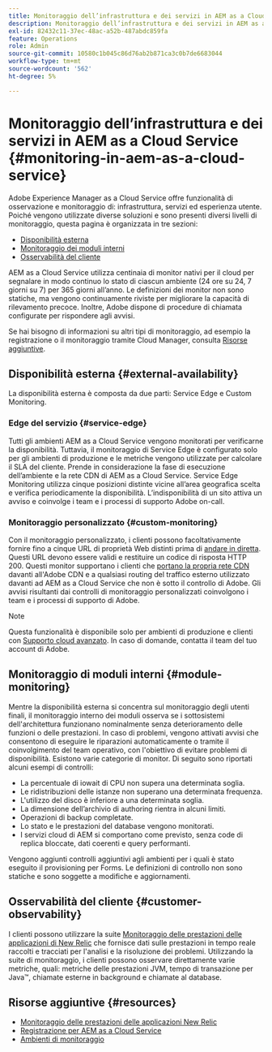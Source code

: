 ```yaml
---
title: Monitoraggio dell’infrastruttura e dei servizi in AEM as a Cloud Service
description: Monitoraggio dell’infrastruttura e dei servizi in AEM as a Cloud Service
exl-id: 82432c11-37ec-48ac-a52b-487abdc859fa
feature: Operations
role: Admin
source-git-commit: 10580c1b045c86d76ab2b871ca3c0b7de6683044
workflow-type: tm+mt
source-wordcount: '562'
ht-degree: 5%

---
```


# Monitoraggio dell’infrastruttura e dei servizi in AEM as a Cloud Service {#monitoring-in-aem-as-a-cloud-service}

Adobe Experience Manager as a Cloud Service offre funzionalità di osservazione e monitoraggio di: infrastruttura, servizi ed esperienza utente. Poiché vengono utilizzate diverse soluzioni e sono presenti diversi livelli di monitoraggio, questa pagina è organizzata in tre sezioni:

* [Disponibilità esterna](#external-availability)
* [Monitoraggio dei moduli interni](#module-monitoring)
* [Osservabilità del cliente](#customer-observability)

AEM as a Cloud Service utilizza centinaia di monitor nativi per il cloud per segnalare in modo continuo lo stato di ciascun ambiente (24 ore su 24, 7 giorni su 7) per 365 giorni all’anno. Le definizioni dei monitor non sono statiche, ma vengono continuamente riviste per migliorare la capacità di rilevamento precoce. Inoltre, Adobe dispone di procedure di chiamata configurate per rispondere agli avvisi.

Se hai bisogno di informazioni su altri tipi di monitoraggio, ad esempio la registrazione o il monitoraggio tramite Cloud Manager, consulta [Risorse aggiuntive](#resources).

## Disponibilità esterna {#external-availability}

La disponibilità esterna è composta da due parti: Service Edge e Custom Monitoring.

### Edge del servizio {#service-edge}

Tutti gli ambienti AEM as a Cloud Service vengono monitorati per verificarne la disponibilità. Tuttavia, il monitoraggio di Service Edge è configurato solo per gli ambienti di produzione e le metriche vengono utilizzate per calcolare il SLA del cliente. Prende in considerazione la fase di esecuzione dell’ambiente e la rete CDN di AEM as a Cloud Service. Service Edge Monitoring utilizza cinque posizioni distinte vicine all’area geografica scelta e verifica periodicamente la disponibilità. L’indisponibilità di un sito attiva un avviso e coinvolge i team e i processi di supporto Adobe on-call.

### Monitoraggio personalizzato {#custom-monitoring}

Con il monitoraggio personalizzato, i clienti possono facoltativamente fornire fino a cinque URL di proprietà Web distinti prima di [andare in diretta](/help/journey-migration/go-live.md). Questi URL devono essere validi e restituire un codice di risposta HTTP 200. Questi monitor supportano i clienti che [portano la propria rete CDN](/help/implementing/dispatcher/cdn.md#point-to-point-CDN) davanti all&#39;Adobe CDN e a qualsiasi routing del traffico esterno utilizzato davanti ad AEM as a Cloud Service che non è sotto il controllo di Adobe. Gli avvisi risultanti dai controlli di monitoraggio personalizzati coinvolgono i team e i processi di supporto di Adobe.

>[!NOTE]
>
> Questa funzionalità è disponibile solo per ambienti di produzione e clienti con [Supporto cloud avanzato](https://experienceleague.adobe.com/docs/support-resources/data-sheets/overview.html#support-add-ons). In caso di domande, contatta il team del tuo account di Adobe.

## Monitoraggio di moduli interni {#module-monitoring}

Mentre la disponibilità esterna si concentra sul monitoraggio degli utenti finali, il monitoraggio interno dei moduli osserva se i sottosistemi dell&#39;architettura funzionano nominalmente senza deterioramento delle funzioni o delle prestazioni. In caso di problemi, vengono attivati avvisi che consentono di eseguire le riparazioni automaticamente o tramite il coinvolgimento del team operativo, con l&#39;obiettivo di evitare problemi di disponibilità. Esistono varie categorie di monitor. Di seguito sono riportati alcuni esempi di controlli:

* La percentuale di iowait di CPU non supera una determinata soglia.
* Le ridistribuzioni delle istanze non superano una determinata frequenza.
* L&#39;utilizzo del disco è inferiore a una determinata soglia.
* La dimensione dell’archivio di authoring rientra in alcuni limiti.
* Operazioni di backup completate.
* Lo stato e le prestazioni del database vengono monitorati.
* I servizi cloud di AEM si comportano come previsto, senza code di replica bloccate, dati coerenti e query performanti.

Vengono aggiunti controlli aggiuntivi agli ambienti per i quali è stato eseguito il provisioning per Forms. Le definizioni di controllo non sono statiche e sono soggette a modifiche e aggiornamenti.

## Osservabilità del cliente {#customer-observability}

I clienti possono utilizzare la suite [Monitoraggio delle prestazioni delle applicazioni di New Relic](https://experienceleague.adobe.com/docs/experience-manager-cloud-service/content/implementing/using-cloud-manager/user-access-new-relic.html) che fornisce dati sulle prestazioni in tempo reale raccolti e tracciati per l&#39;analisi e la risoluzione dei problemi. Utilizzando la suite di monitoraggio, i clienti possono osservare direttamente varie metriche, quali: metriche delle prestazioni JVM, tempo di transazione per Java™, chiamate esterne in background e chiamate al database.

## Risorse aggiuntive {#resources}

* [Monitoraggio delle prestazioni delle applicazioni New Relic](https://experienceleague.adobe.com/docs/experience-manager-cloud-service/content/implementing/using-cloud-manager/user-access-new-relic.html)
* [Registrazione per AEM as a Cloud Service](https://experienceleague.adobe.com/docs/experience-manager-cloud-service/content/implementing/developing/logging.html)
* [Ambienti di monitoraggio](https://experienceleague.adobe.com/docs/experience-manager-cloud-manager/content/using/monitoring-environments.html)

